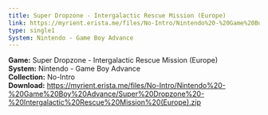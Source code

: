 ```yaml
---
title: Super Dropzone - Intergalactic Rescue Mission (Europe)
link: https://myrient.erista.me/files/No-Intro/Nintendo%20-%20Game%20Boy%20Advance/Super%20Dropzone%20-%20Intergalactic%20Rescue%20Mission%20(Europe).zip
type: single1
System: Nintendo - Game Boy Advance
---
```

<b>Game:</b> Super Dropzone - Intergalactic Rescue Mission (Europe)<br>
<b>System:</b> Nintendo - Game Boy Advance<br>
<b>Collection:</b> No-Intro<br>
<b>Download:</b> https://myrient.erista.me/files/No-Intro/Nintendo%20-%20Game%20Boy%20Advance/Super%20Dropzone%20-%20Intergalactic%20Rescue%20Mission%20(Europe).zip